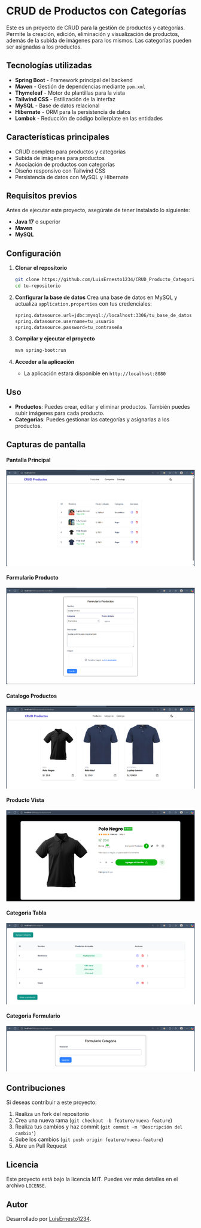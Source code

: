 # CRUD de Productos con Categorías

Este es un proyecto de CRUD para la gestión de productos y categorías. Permite la creación, edición, eliminación y visualización de productos, además de la subida de imágenes para los mismos. Las categorías pueden ser asignadas a los productos.

## Tecnologías utilizadas

- **Spring Boot** - Framework principal del backend
- **Maven** - Gestión de dependencias mediante `pom.xml`
- **Thymeleaf** - Motor de plantillas para la vista
- **Tailwind CSS** - Estilización de la interfaz
- **MySQL** - Base de datos relacional
- **Hibernate** - ORM para la persistencia de datos
- **Lombok** - Reducción de código boilerplate en las entidades

## Características principales

- CRUD completo para productos y categorías
- Subida de imágenes para productos
- Asociación de productos con categorías
- Diseño responsivo con Tailwind CSS
- Persistencia de datos con MySQL y Hibernate

## Requisitos previos

Antes de ejecutar este proyecto, asegúrate de tener instalado lo siguiente:

- **Java 17** o superior
- **Maven**
- **MySQL**

## Configuración

1. **Clonar el repositorio**
   ```sh
   git clone https://github.com/LuisErnesto1234/CRUD_Producto_Categoria_Spring.git
   cd tu-repositorio
   ```

2. **Configurar la base de datos**
   Crea una base de datos en MySQL y actualiza `application.properties` con tus credenciales:
   ```properties
   spring.datasource.url=jdbc:mysql://localhost:3306/tu_base_de_datos
   spring.datasource.username=tu_usuario
   spring.datasource.password=tu_contraseña
   ```

3. **Compilar y ejecutar el proyecto**
   ```sh
   mvn spring-boot:run
   ```

4. **Acceder a la aplicación**
   - La aplicación estará disponible en `http://localhost:8080`

## Uso

- **Productos**: Puedes crear, editar y eliminar productos. También puedes subir imágenes para cada producto.
- **Categorías**: Puedes gestionar las categorías y asignarlas a los productos.

## Capturas de pantalla
#### Pantalla Principal
![Pantalla Principal](https://github.com/LuisErnesto1234/CRUD_Producto_Categoria_Spring/blob/main/screenshot/principal.png)
#### Formulario Producto
![Formulario Producto](https://github.com/LuisErnesto1234/CRUD_Producto_Categoria_Spring/blob/main/screenshot/editar_producto.png)
#### Catalogo Productos
![Catalogo Productos](https://github.com/LuisErnesto1234/CRUD_Producto_Categoria_Spring/blob/main/screenshot/catalogo.png)
#### Producto Vista
![Producto Vista](https://github.com/LuisErnesto1234/CRUD_Producto_Categoria_Spring/blob/main/screenshot/ver_producto.png)
#### Categoria Tabla
![Categorias Tabla](https://github.com/LuisErnesto1234/CRUD_Producto_Categoria_Spring/blob/main/screenshot/categoria_tabla.png)
#### Categoria Formulario
![Categorias Formulario](https://github.com/LuisErnesto1234/CRUD_Producto_Categoria_Spring/blob/main/screenshot/formulario_categoria.png)

## Contribuciones

Si deseas contribuir a este proyecto:
1. Realiza un fork del repositorio
2. Crea una nueva rama (`git checkout -b feature/nueva-feature`)
3. Realiza tus cambios y haz commit (`git commit -m 'Descripción del cambio'`)
4. Sube los cambios (`git push origin feature/nueva-feature`)
5. Abre un Pull Request

## Licencia

Este proyecto está bajo la licencia MIT. Puedes ver más detalles en el archivo `LICENSE`.

## Autor

Desarrollado por [LuisErnesto1234](https://github.com/LuisErnesto1234).
